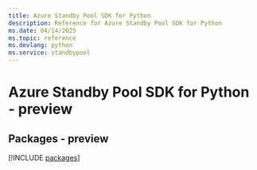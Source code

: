 ```yaml
---
title: Azure Standby Pool SDK for Python
description: Reference for Azure Standby Pool SDK for Python
ms.date: 04/14/2025
ms.topic: reference
ms.devlang: python
ms.service: standbypool
---
```

# Azure Standby Pool SDK for Python - preview
## Packages - preview
[!INCLUDE [packages](standby-pool-index.md)]